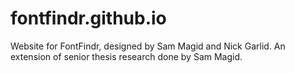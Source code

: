 # fontfindr.github.io
Website for FontFindr, designed by Sam Magid and Nick Garlid. An extension of senior thesis research done by Sam Magid.
